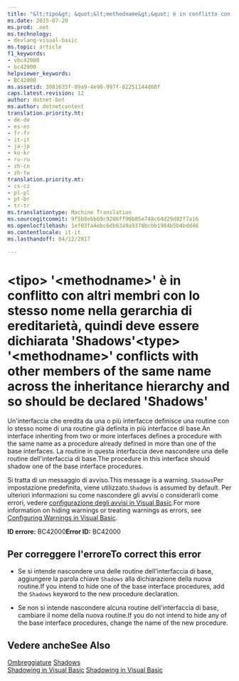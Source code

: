 ```yaml
---
title: "&lt;tipo&gt; &quot;&lt;methodname&gt;&quot; è in conflitto con altri membri con lo stesso nome nella gerarchia di ereditarietà, quindi deve essere dichiarata &quot;Shadows&quot; | Documenti di Microsoft"
ms.date: 2015-07-20
ms.prod: .net
ms.technology:
- devlang-visual-basic
ms.topic: article
f1_keywords:
- vbc42000
- bc42000
helpviewer_keywords:
- BC42000
ms.assetid: 3081635f-99a9-4e90-997f-82251144d80f
caps.latest.revision: 12
author: dotnet-bot
ms.author: dotnetcontent
translation.priority.ht:
- de-de
- es-es
- fr-fr
- it-it
- ja-jp
- ko-kr
- ru-ru
- zh-cn
- zh-tw
translation.priority.mt:
- cs-cz
- pl-pl
- pt-br
- tr-tr
ms.translationtype: Machine Translation
ms.sourcegitcommit: 9f5b8ebb69c9206ff90b05e748c64d29d82f7a16
ms.openlocfilehash: 1ef03fa4ebc6db63a9a9370bcbb1984b5b4bdd46
ms.contentlocale: it-it
ms.lasthandoff: 04/12/2017

---
```

# <a name="lttypegt-39ltmethodnamegt39-conflicts-with-other-members-of-the-same-name-across-the-inheritance-hierarchy-and-so-should-be-declared-39shadows39"></a><span data-ttu-id="df014-102">&lt;tipo&gt; '&lt;methodname&gt;' è in conflitto con altri membri con lo stesso nome nella gerarchia di ereditarietà, quindi deve essere dichiarata 'Shadows'</span><span class="sxs-lookup"><span data-stu-id="df014-102">&lt;type&gt; &#39;&lt;methodname&gt;&#39; conflicts with other members of the same name across the inheritance hierarchy and so should be declared &#39;Shadows&#39;</span></span>
<span data-ttu-id="df014-103">Un'interfaccia che eredita da una o più interfacce definisce una routine con lo stesso nome di una routine già definita in più interfacce di base.</span><span class="sxs-lookup"><span data-stu-id="df014-103">An interface inheriting from two or more interfaces defines a procedure with the same name as a procedure already defined in more than one of the base interfaces.</span></span> <span data-ttu-id="df014-104">La routine in questa interfaccia deve nascondere una delle routine dell'interfaccia di base.</span><span class="sxs-lookup"><span data-stu-id="df014-104">The procedure in this interface should shadow one of the base interface procedures.</span></span>  
  
 <span data-ttu-id="df014-105">Si tratta di un messaggio di avviso.</span><span class="sxs-lookup"><span data-stu-id="df014-105">This message is a warning.</span></span> <span data-ttu-id="df014-106">`Shadows`Per impostazione predefinita, viene utilizzato.</span><span class="sxs-lookup"><span data-stu-id="df014-106">`Shadows` is assumed by default.</span></span> <span data-ttu-id="df014-107">Per ulteriori informazioni su come nascondere gli avvisi o considerarli come errori, vedere [configurazione degli avvisi in Visual Basic](https://docs.microsoft.com/visualstudio/ide/configuring-warnings-in-visual-basic).</span><span class="sxs-lookup"><span data-stu-id="df014-107">For more information on hiding warnings or treating warnings as errors, see [Configuring Warnings in Visual Basic](https://docs.microsoft.com/visualstudio/ide/configuring-warnings-in-visual-basic).</span></span>  
  
 <span data-ttu-id="df014-108">**ID errore:** BC42000</span><span class="sxs-lookup"><span data-stu-id="df014-108">**Error ID:** BC42000</span></span>  
  
## <a name="to-correct-this-error"></a><span data-ttu-id="df014-109">Per correggere l'errore</span><span class="sxs-lookup"><span data-stu-id="df014-109">To correct this error</span></span>  
  
-   <span data-ttu-id="df014-110">Se si intende nascondere una delle routine dell'interfaccia di base, aggiungere la parola chiave `Shadows` alla dichiarazione della nuova routine.</span><span class="sxs-lookup"><span data-stu-id="df014-110">If you intend to hide one of the base interface procedures, add the `Shadows` keyword to the new procedure declaration.</span></span>  
  
-   <span data-ttu-id="df014-111">Se non si intende nascondere alcuna routine dell'interfaccia di base, cambiare il nome della nuova routine.</span><span class="sxs-lookup"><span data-stu-id="df014-111">If you do not intend to hide any of the base interface procedures, change the name of the new procedure.</span></span>  
  
## <a name="see-also"></a><span data-ttu-id="df014-112">Vedere anche</span><span class="sxs-lookup"><span data-stu-id="df014-112">See Also</span></span>  
 <span data-ttu-id="df014-113">[Ombreggiature](../../visual-basic/language-reference/modifiers/shadows.md) </span><span class="sxs-lookup"><span data-stu-id="df014-113">[Shadows](../../visual-basic/language-reference/modifiers/shadows.md) </span></span>  
<span data-ttu-id="df014-114"> [Shadowing in Visual Basic](../../visual-basic/programming-guide/language-features/declared-elements/shadowing.md)</span><span class="sxs-lookup"><span data-stu-id="df014-114"> [Shadowing in Visual Basic](../../visual-basic/programming-guide/language-features/declared-elements/shadowing.md)</span></span>
